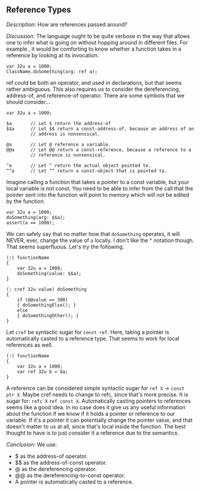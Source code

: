 ## Reference Types ##
*Description*: How are references passed around?

*Discussion*: The language ought to be quite verbose in the way that allows one
to infer what is going on without hopping around in different files. For example
, it would be comforting to know whether a function takes in a reference by
looking at its invocation.

	var 32u a = 1000;
	ClassName.doSomething(arg: ref a);

ref could be both an operator, and used in declarations, but that seems rather
ambiguous. This also requires us to consider the dereferencing, address-of, and
reference-of operator. There are some symbols that we should consider...

	var 32u a = 1000;

	$a       // Let $ return the address-of
	$$a      // Let $$ return a const-address-of, because an address of an
	         // address is nonsensical.

	@a       // Let @ reference a variable.
	@@a      // Let @@ return a const-reference, because a reference to a
	         // reference is nonsensical.

	^a       // Let ^ return the actual object pointed to.
	^^a      // Let ^^ return a const-object that is pointed to.

Imagine calling a function that takes a pointer to a const variable, but your
local variable is not const. You need to be able to infer from the call that
the pointer sent into the function will point to memory which will not be edited
by the function.

	var 32u a = 1000;
	doSomething(arg: $$a);
	assert(a == 1000);

We can safely say that no matter how that `doSomething` operates, it will NEVER,
ever, change the value of `a` locally. I don't like the ^ notation though. That
seems superfluous. Let's try the following.

	(:) functionName
	{
		var 32u a = 1000;
		doSomething(value: $$a);
	}

	(: cref 32u value) doSomething
	{
		if (@@value == 300)
		{ doSomethingElse(); }
		else
		{ doSomethingOther(); }
	}

Let `cref` be syntactic sugar for `const ref`. Here, taking a pointer is
automatically casted to a reference type. That seems to work for local
references as well.

	(:) functionName
	{
		var 32u a = 1000;
		var ref 32u b = $a;
	}

A reference can be considered simple syntactic sugar for `ref X` ->
`const ptr X`. Maybe cref needs to change to refc, since that's more precise.
It is sugar for: `refc X` `ref const X`. Automatically casting pointers to
references seems like a good idea. In no case does it give us any useful
information about the function if we know if it holds a pointer or reference to
our variable. If it's a pointer it can potentially change the pointer value, and
that doesn't matter to us at all, since that's local inside the function. The
best thought to have is to just consider it a reference due to the semantics.

*Conclusion*:
  We use:
  * $ as the address-of operator.
  * $$ as the address-of-const operator.
  * @ as the dereferencing operator.
  * @@ as the dereferencing-to-const operator.
  * A pointer is automatically casted to a reference.


